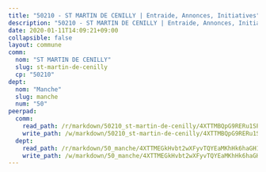 ```yaml
---
title: "50210 - ST MARTIN DE CENILLY | Entraide, Annonces, Initiatives"
description: "50210 - ST MARTIN DE CENILLY | Entraide, Annonces, Initiatives"
date: 2020-01-11T14:09:21+09:00
collapsible: false
layout: commune
comm:
  nom: "ST MARTIN DE CENILLY"
  slug: st-martin-de-cenilly
  cp: "50210"
dept:
  nom: "Manche"
  slug: manche
  num: "50"
peerpad:
  comm:
    read_path: /r/markdown/50210_st-martin-de-cenilly/4XTTMBQpG9RERu1SPMEd79s8MVy6s5TSzWfbmv49tdj25KHFa
    write_path: /w/markdown/50210_st-martin-de-cenilly/4XTTMBQpG9RERu1SPMEd79s8MVy6s5TSzWfbmv49tdj25KHFa-K3TgThXLDySziExFtqkZbCjvSTszWx8oLzGdGp3TX6yTXJkGzv3qPzQQgcu9HWteeYVgCvkL8eWLcMa9B45R64ibQbaMatJzWyJGuxNFJMqeZsVpYPCdGyvUDFyHq3UNdPj7UcVa
  dept:
    read_path: /r/markdown/50_manche/4XTTMEGkHvbt2wXFyvTQYEaMKhHk6haGH1SzsRNevKgBDTuXr
    write_path: /w/markdown/50_manche/4XTTMEGkHvbt2wXFyvTQYEaMKhHk6haGH1SzsRNevKgBDTuXr-K3TgUSx1rwmRRLqHcTLLdo4dVfTRKvf94KKagmUFPevWSp2f9nuc6fJF25TtLArzK8teuQ5TvuAMqW38N2MYgT18hBoXtjmKX9WuSn2vkujmSJPp3gF4gsuMmfEM8Th4Ap94heFE
---
```


